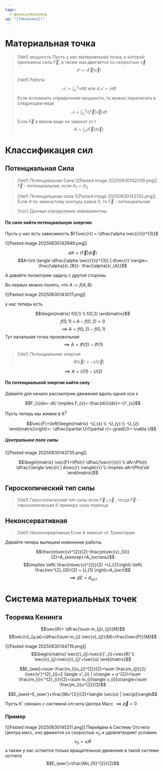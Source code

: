 ```yaml
---
tags:
  - физика/механика
up: "[[Механика]]"
---
```

# Материальная точка
> [!def] мощность
> Пусть у нас материальная точка, к которой приложена сила $\vec{F}$, а также она двигается со скоростью $\vec{v}$
> $$\mathcal{P}:=\langle \vec{F} | \vec{v}\rangle$$

> [!def] Работа
> $$\mathcal{A}:=\int_{t_{1}}^{t_{2}}\mathcal{P}dt \ \text{или} \ d\mathcal{A}=\mathcal{P}dt$$
> Если вспомнить определение мощности, то можно переписать в следующем виде
> $$\mathcal{A}=\int_{t_{1}}^{t_{2}}\langle \vec{F} | \vec{v}\rangle dt$$
> Если $\vec{F}$ в явном виде не зависит от $t$ 
> $$ A= \int_{\gamma}\langle \vec{F} | d\vec{r}\rangle$$


# Классификация сил
## Потенциальная Сила
> [!def] Потенциальная Сила
> ![[Pasted image 20250630142039.png]]
> $\vec{F}$ - потенциальная, если $A_{1}=A_{2}$

> [!def] Потенцильаная сила
> ![[Pasted image 20250630142130.png]]
> Если $A$ по замкнутому контуру равна 0, то $\vec{F}$ - потенциальная

> [!cor] 
> Данные определения эквивалентны

#### По силе найти потенциальную энергию

Пусть у нас есть зависимость $F(\vec{r}) = \dfrac{\alpha \vec{r}}{r^{3}}$

![[Pasted image 20250630142949.png]]


$$dA=\langle \vec{F} | d\vec{r} \rangle$$
$$A=\int \langle \dfrac{\alpha \vec{r}}{r^{3}} | d\vec{r} \rangle=  \frac{\alpha}{r_{B}}- \frac{\alpha}{r_{A}}$$

А давайте посмотрим задачу с другой стороны

Во первых можно понять, что $A:=f(A,B)$

![[Pasted image 20250630143017.png]]

у нас теперь есть

$$\begin{matrix}
 f(0,1) \\
f(0,2)
\end{matrix}$$
$$f(0,1)+A-f(0,2)=0$$
$$\implies A=f(0,2)-f(0,1)$$
Тут начальная точка произвольная
$$\implies A= \Phi(2)-\Phi(1)$$

> [!def] Потенциальная энергия
> $$\Phi(\vec{r})=-U(\vec{r})$$

$$\implies A=U(1)-U(2)$$

#### По потенциальной энергии найти силу

Давайте для начало рассмотрим движение вдоль одной оси $x$

$$F_{x}dx=-dU \implies F_{x}=-\frac{dU}{dx}=-U'_{x}$$

Пусть теперь мы живем в $\mathbb{R}^{3}$

$$\vec{F}=\left(\begin{matrix}
-U_{x} \\
-U_{y} \\
-U_{z}
\end{matrix}\right)=- \dfrac{\partial U}{\partial r}=-grad(U)=-\nabla U$$

##### Центральное поле силы

![[Pasted image 20250630143735.png]]

$$\begin{matrix}
\vec{F}=\Phi(r) \dfrac{\vec{r}}{r} \\
dA=\Phi(r) \dfrac{\langle \vec{r} | d\vec{r}  \rangle}{r} \\
\implies dA=\Phi(r)dr
\end{matrix}$$
## Гироскопический тип силы

> [!def] Гироскопический тип силы
> если $\vec{F} \bot \vec{v}$ , тогда $\vec{F}$ - гироскопическая
> К примеру сила лоренца
## Неконсервативная

> [!def] Неконсервативная
> Если $A$ зависит от Траектория

Давайте теперь выпишем изменение работы.

$$\frac{m\vec{v}^{2}}{2}-\frac{m\vec{v}_{0}}{2}=A_{консер}+A_{осталь}$$
$$\implies \left( \frac{m\vec{v}^{2}}{2} +U_{2}\right)-\left( \frac{mv^{2}_{0}}{2} + U_{1} \right)=A_{ост}$$
$$\implies \Delta E=A_{ост}$$
# Система материальных точек
## Теорема Кенинга

$$\vec{R}= \dfrac{\sum m_{j}r_{j}}{M}$$
$$\vec{v}_{ц.м}=\dfrac{\sum m_{j} \vec{v}_{j}}{M}=\frac{\vec{P}}{M}$$

![[Pasted image 20250630144719.png]]
$$\begin{matrix}
\vec{r}_{j}=\vec{r}'_{i}+\vec{R} \\
\vec{v}_{j}=\vec{v}_{j}'+\vec{u}
\end{matrix}$$

$$E_{кин}=\sum \frac{m_{i}v_{i}^{2}}{2}=\sum \frac{m_{j}}{2}(\vec{v'}^{2}_{i}+2 \langle v'_{i} | u\rangle + u^{2})=\sum \frac{m_{i}v'^{2}_{i}}{2}+\sum m_{i}\langle v_{i}|u\rangle+\sum \frac{m_{i}u^{2}}{2}$$

$$E_{кин}=E_{кин'}+\frac{Mu^{2}}{2}+\langle \vec{u} | \vec{p}\rangle$$

Пусть К' связано с системой отсчета Центра Масс $\implies \vec{p}=0$

### Пример
![[Pasted image 20250630145211.png]]
Перейдем в Систему Отсчета Центра масс, оно движется со скоростью $v_{0}$ и удовлетворяет условию $$v_{0}=\omega R$$
а также у нас остается только вращательное движение в такой системе остчета
$$E_{кин'}=\frac{Mv_{0}^{2}}{2}$$



